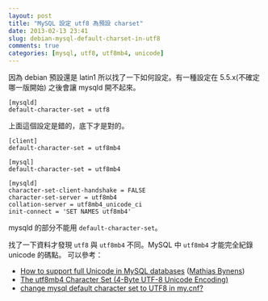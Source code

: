 ```yaml
---
layout: post
title: "MySQL 設定 utf8 為預設 charset"
date: 2013-02-13 23:41
slug: debian-mysql-default-charset-in-utf8
comments: true
categories: [mysql, utf8, utf8mb4, unicode]
---
```


因為 debian 預設還是 latin1 所以找了一下如何設定。有一種設定在 5.5.x(不確定哪一版開始) 之後會讓 mysqld 開不起來。

```
[mysqld]
default-character-set = utf8
```
上面這個設定是錯的，底下才是對的。

<!--more-->

```
[client]
default-character-set = utf8mb4

[mysql]
default-character-set = utf8mb4

[mysqld]
character-set-client-handshake = FALSE
character-set-server = utf8mb4
collation-server = utf8mb4_unicode_ci
init-connect = 'SET NAMES utf8mb4'

```
mysqld 的部分不能用 ```default-character-set```。

找了一下資料才發現 ```utf8``` 與 ```utf8mb4``` 不同。MySQL 中 ```utf8mb4``` 才能完全紀錄 unicode 的碼點。
可以參考：

* [How to support full Unicode in MySQL databases][1] ([Mathias Bynens][2])
* [The utf8mb4 Character Set (4-Byte UTF-8 Unicode Encoding)][3]
* [change mysql default character set to UTF8 in my.cnf?][4]

[1]: http://mathiasbynens.be/notes/mysql-utf8mb4
[2]: http://mathiasbynens.be/
[3]: http://dev.mysql.com/doc/refman/5.5/en/charset-unicode-utf8mb4.html
[4]: http://stackoverflow.com/questions/3513773/change-mysql-default-character-set-to-utf8-in-my-cnf


